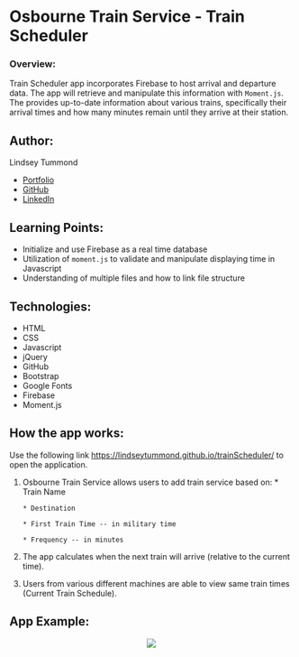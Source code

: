 # Osbourne Train Service - Train Scheduler

### Overview:
Train Scheduler app incorporates Firebase to host arrival and departure data. The app will retrieve and manipulate this information with `Moment.js`. The provides up-to-date information about various trains, specifically their arrival times and how many minutes remain until they arrive at their station.

## Author:
Lindsey Tummond
- <a href="https://lindseytummond.github.io/portfolio/" target="_blank"> Portfolio </a>
- <a href="https://github.com/lindseytummond" target="_blank"> GitHub </a>
- <a href="https://www.linkedin.com/in/lindsey-tummond-b86aa341/" target="_blank"> LinkedIn </a>

## Learning Points:
- Initialize and use Firebase as a real time database
- Utilization of `moment.js` to validate and manipulate displaying time in Javascript
- Understanding of multiple files and how to link file structure

## Technologies:
-   HTML
-   CSS
-   Javascript
-   jQuery
-   GitHub
-   Bootstrap
-   Google Fonts
-   Firebase
-   Moment.js

## How the app works:
Use the following link https://lindseytummond.github.io/trainScheduler/ to open the application. <br>

1.  Osbourne Train Service allows users to add train service based on:
        * Train Name
    
        * Destination 
    
        * First Train Time -- in military time
    
        * Frequency -- in minutes
  
2.  The app calculates when the next train will arrive (relative to the current time).
  
3.  Users from various different machines are able to view same train times (Current Train Schedule).


## App Example:
<p align="center">
  <img src="assets/images/Osbourne-Train-Service.gif">
</p>
